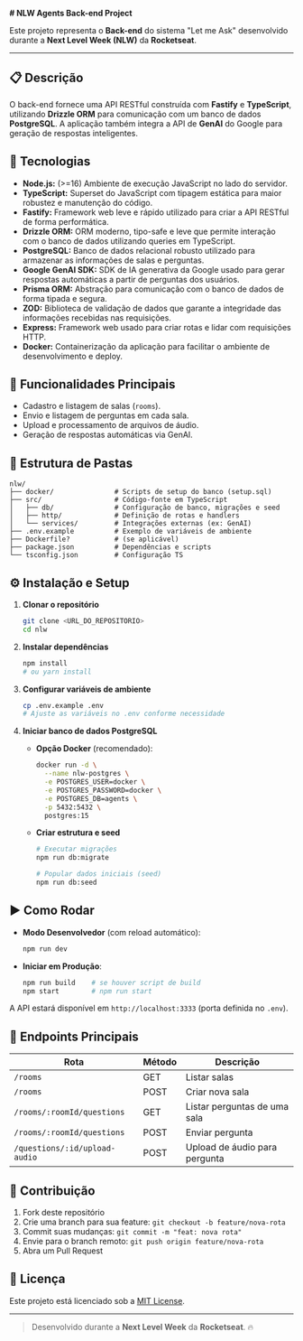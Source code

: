 **# NLW Agents Back-end Project**

Este projeto representa o **Back-end** do sistema "Let me Ask" desenvolvido durante a **Next Level Week (NLW)** da **Rocketseat**.

---

## 📋 Descrição

O back-end fornece uma API RESTful construída com **Fastify** e **TypeScript**, utilizando **Drizzle ORM** para comunicação com um banco de dados **PostgreSQL**. A aplicação também integra a API de **GenAI** do Google para geração de respostas inteligentes.

## 🔧 Tecnologias

- **Node.js:** (>=16) Ambiente de execução JavaScript no lado do servidor.
- **TypeScript:** Superset do JavaScript com tipagem estática para maior robustez e manutenção do código.
- **Fastify:** Framework web leve e rápido utilizado para criar a API RESTful de forma performática.
- **Drizzle ORM:** ORM moderno, tipo-safe e leve que permite interação com o banco de dados utilizando queries em TypeScript.
- **PostgreSQL:** Banco de dados relacional robusto utilizado para armazenar as informações de salas e perguntas.
- **Google GenAI SDK:** SDK de IA generativa da Google usado para gerar respostas automáticas a partir de perguntas dos usuários.
- **Prisma ORM:** Abstração para comunicação com o banco de dados de forma tipada e segura.
- **ZOD:** Biblioteca de validação de dados que garante a integridade das informações recebidas nas requisições.
- **Express:** Framework web usado para criar rotas e lidar com requisições HTTP.
- **Docker:** Containerização da aplicação para facilitar o ambiente de desenvolvimento e deploy.

## 🚀 Funcionalidades Principais

- Cadastro e listagem de salas (`rooms`).
- Envio e listagem de perguntas em cada sala.
- Upload e processamento de arquivos de áudio.
- Geração de respostas automáticas via GenAI.

## 📂 Estrutura de Pastas

```
nlw/
├── docker/               # Scripts de setup do banco (setup.sql)
├── src/                  # Código-fonte em TypeScript
│   ├── db/               # Configuração de banco, migrações e seed
│   ├── http/             # Definição de rotas e handlers
│   └── services/         # Integrações externas (ex: GenAI)
├── .env.example          # Exemplo de variáveis de ambiente
├── Dockerfile?           # (se aplicável)
├── package.json          # Dependências e scripts
└── tsconfig.json         # Configuração TS
```

## ⚙️ Instalação e Setup

1. **Clonar o repositório**

   ```bash
   git clone <URL_DO_REPOSITORIO>
   cd nlw
   ```

2. **Instalar dependências**

   ```bash
   npm install
   # ou yarn install
   ```

3. **Configurar variáveis de ambiente**

   ```bash
   cp .env.example .env
   # Ajuste as variáveis no .env conforme necessidade
   ```

4. **Iniciar banco de dados PostgreSQL**

   - **Opção Docker** (recomendado):

     ```bash
     docker run -d \
       --name nlw-postgres \
       -e POSTGRES_USER=docker \
       -e POSTGRES_PASSWORD=docker \
       -e POSTGRES_DB=agents \
       -p 5432:5432 \
       postgres:15
     ```

   - **Criar estrutura e seed**

     ```bash
     # Executar migrações
     npm run db:migrate

     # Popular dados iniciais (seed)
     npm run db:seed
     ```

## ▶️ Como Rodar

- **Modo Desenvolvedor** (com reload automático):

  ```bash
  npm run dev
  ```

- **Iniciar em Produção**:

  ```bash
  npm run build    # se houver script de build
  npm start        # npm run start
  ```

A API estará disponível em `http://localhost:3333` (porta definida no `.env`).

## 📖 Endpoints Principais

| Rota                          | Método | Descrição                     |
| ----------------------------- | ------ | ----------------------------- |
| `/rooms`                      | GET    | Listar salas                  |
| `/rooms`                      | POST   | Criar nova sala               |
| `/rooms/:roomId/questions`    | GET    | Listar perguntas de uma sala  |
| `/rooms/:roomId/questions`    | POST   | Enviar pergunta               |
| `/questions/:id/upload-audio` | POST   | Upload de áudio para pergunta |

## 🤝 Contribuição

1. Fork deste repositório
2. Crie uma branch para sua feature: `git checkout -b feature/nova-rota`
3. Commit suas mudanças: `git commit -m "feat: nova rota"`
4. Envie para o branch remoto: `git push origin feature/nova-rota`
5. Abra um Pull Request

## 📝 Licença

Este projeto está licenciado sob a [MIT License](LICENSE).

---

> Desenvolvido durante a **Next Level Week** da **Rocketseat**. 🔥

